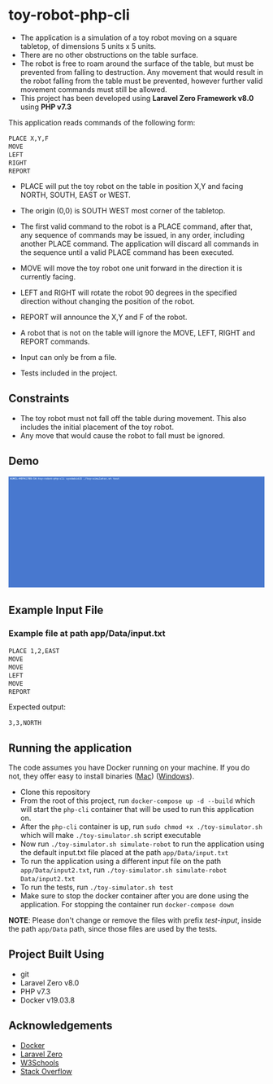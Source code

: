 # toy-robot-php-cli
- The application is a simulation of a toy robot moving on a square tabletop,
  of dimensions 5 units x 5 units.
- There are no other obstructions on the table surface.
- The robot is free to roam around the surface of the table, but must be
  prevented from falling to destruction. Any movement that would result in the
  robot falling from the table must be prevented, however further valid
  movement commands must still be allowed. 
- This project has been developed using **Laravel Zero Framework v8.0** using **PHP v7.3**

This application reads commands of the following form:

    PLACE X,Y,F
    MOVE
    LEFT
    RIGHT
    REPORT

- PLACE will put the toy robot on the table in position X,Y and facing NORTH,
  SOUTH, EAST or WEST.
- The origin (0,0) is SOUTH WEST most corner of the tabletop.
- The first valid command to the robot is a PLACE command, after that, any
  sequence of commands may be issued, in any order, including another PLACE
  command. The application will discard all commands in the sequence until
  a valid PLACE command has been executed.
- MOVE will move the toy robot one unit forward in the direction it is
  currently facing.
- LEFT and RIGHT will rotate the robot 90 degrees in the specified direction
  without changing the position of the robot.
- REPORT will announce the X,Y and F of the robot.

- A robot that is not on the table will ignore the MOVE, LEFT, RIGHT
  and REPORT commands.
- Input can only be from a file.
- Tests included in the project.

Constraints
-----------

- The toy robot must not fall off the table during movement. This also
  includes the initial placement of the toy robot.
- Any move that would cause the robot to fall must be ignored.

Demo
-----------

![DemoGif](demo.gif?raw=true "Gif")

Example Input File
------------------------

### Example file at path app/Data/input.txt

    PLACE 1,2,EAST
    MOVE
    MOVE
    LEFT
    MOVE
    REPORT


Expected output:

    3,3,NORTH
    
Running the application
------------------------

The code assumes you have Docker running on your machine. If you do not, they offer easy to install binaries ([Mac](https://docs.docker.com/docker-for-mac/install/)) ([Windows](https://docs.docker.com/docker-for-windows/install/)).

- Clone this repository
- From the root of this project, run `docker-compose up -d --build` which will start the `php-cli` container that will be used to run this application on.
- After the `php-cli` container is up, run `sudo chmod +x ./toy-simulator.sh` which will make `./toy-simulator.sh` script executable
- Now run `./toy-simulator.sh simulate-robot` to run the application using the default input.txt file placed at the path `app/Data/input.txt`
- To run the application using a different input file on the path `app/Data/input2.txt`, run `./toy-simulator.sh simulate-robot Data/input2.txt`
- To run the tests, run `./toy-simulator.sh test`
- Make sure to stop the docker container after you are done using the application. For stopping the container run `docker-compose down`

**NOTE**: Please don't change or remove the files with prefix *test-input*, inside the path `app/Data` path, since those files are used by the tests. 

Project Built Using
------------------------

- git
- Laravel Zero v8.0
- PHP v7.3
- Docker v19.03.8

Acknowledgements
------------------------

- [Docker](https://docs.docker.com/)
- [Laravel Zero](https://laravel-zero.com/)
- [W3Schools](https://www.w3schools.com/)
- [Stack Overflow](https://stackoverflow.com/)
